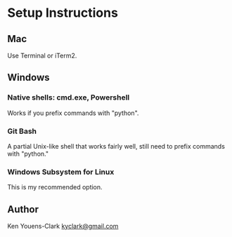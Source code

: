 # Setup Instructions

## Mac

Use Terminal or iTerm2.

## Windows

### Native shells: cmd.exe, Powershell

Works if you prefix commands with "python".

### Git Bash

A partial Unix-like shell that works fairly well, still need to prefix commands with "python."

### Windows Subsystem for Linux

This is my recommended option.

## Author

Ken Youens-Clark <kyclark@gmail.com>
